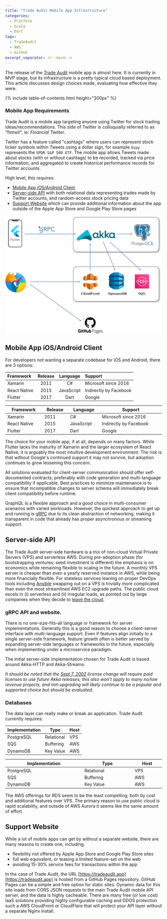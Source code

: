 ```yaml
---
title: "Trade Audit Mobile App Infrastructure"
categories:
  - Platform
  - Scala
  - Dart
tags:
  - TradeAudit
  - AWS
  - GitHub
excerpt_separator: <!--more-->
---
```


The release of the [Trade Audit](https://tradeaudit.app) mobile app is almost here. It is currently in MVP stage, but
its infrastructure is a pretty typical cloud based deployment. This article discusses design choices made, evaluating
how effective they were.<!--more-->

{% include table-of-contents.html height="300px" %}

### Mobile App Requirements

Trade Audit is a mobile app targeting anyone using Twitter for stock trading ideas/recommendations.
This side of Twitter is colloquially referred to as "fintwit", ie: _Financial Twitter_.

Twitter has a feature called "cashtags" where users can represent stock ticker symbols within Tweets using a dollar
sign, for example `$spy` represents the `SPDR S&P 500 ETF`.
The mobile app allows Tweets made about stocks (with or without cashtags) to be recorded, tracked via price information,
and aggregated to create historical performance records for Twitter accounts.

High level, this requires:

- [Mobile App iOS/Android Client](#mobile-app-iosandroid-client)
- [Server-side API](#server-side-api) with both relational data representing trades made by Twitter accounts, and
  random-access stock pricing data
- [Support Website](#support-website) which can provide additional information about the app outside of the Apple App
  Store and Google Play Store pages

![Infrastructure](/assets/images/2022/10/tradeaudit-release-infrastructure.png)

## Mobile App iOS/Android Client

For developers not wanting a separate codebase for iOS and Android, there are 3 options:

| Framework    | Release |  Language  | Support                |
|:-------------|:-------:|:----------:|:-----------------------|
| Xamarin      |  2011   |     C#     | Microsoft since 2016   |
| React Native |  2015   | JavaScript | Indirectly by Facebook |
| Flutter      |  2017   |    Dart    | Google                 |

<table style="margin-left:auto;margin-right:auto;max-width:750px;display:table;">
  <thead>
    <tr>    
      <th>Framework</th>
      <th>Release</th>
      <th>Language</th>
      <th>Support</th>    
    </tr>
  </thead>
  <tbody>
    <tr>
      <td>Xamarin</td>
      <td>2011</td>
      <td>C#</td>
      <td>Microsoft since 2016</td>
    </tr>
    <tr>
      <td>React Native</td>
      <td>2015</td>
      <td>JavaScript</td>
      <td>Indirectly by Facebook</td>
    </tr>
    <tr>
      <td>Flutter</td>
      <td>2017</td>
      <td>Dart</td>
      <td>Google</td>
    </tr>
  </tbody>
</table>

The choice for your mobile app, if at all, depends on many factors. While Flutter lacks the maturity of Xamarin and the
larger ecosystem of React Native, it is arguably the most intuitive development environment. The risk is that without
Google's continued support it may not survive, but adoption continues to grow lessening this concern.

All solutions evaluated for client-server communication should offer self-documented contracts; preferably with code
generation and multi-language compatibility if applicable. Best practices to minimize maintenance is to ensure that
incompatible changes to server schema will immediately break client compatibility before runtime.

GraphQL is a flexible approach and a good choice in multi-consumer scenarios with varied workloads. However, the
quickest approach to get
up and running is [gRPC](https://grpc.io/) due to its clean abstraction of networking, making it transparent in code
that already has proper asynchronous or streaming support.

## Server-side API

The Trade Audit server-side hardware is a mix of non-cloud Virtual Private Servers (VPS) and serverless AWS. During
pre-adoption phase (for bootstrapping ventures; seed investment is different) the emphasis is on
economics while remaining flexible to scaling in the future. A monthly VPS server is cheaper than even a yearly
reserved instance in AWS, while being more financially flexible. For stateless services leaning on proper DevOps tools
including [Ansible](https://www.ansible.com/) swapping out on a VPS is trivially more complicated than even the most
streamlined AWS EC2 upgrade paths. The public cloud excels in (i) serverless and (ii) irregular loads, as pointed out
by large companies when they decide
to [leave the cloud](https://world.hey.com/dhh/why-we-re-leaving-the-cloud-654b47e0).

### gRPC API and website.

There is no one-size-fits-all language or framework for server implementations. Generally this is a good reason to
choose
a client-server interface with multi-language support. Even if features align initially to a single server-side
framework,
feature growth often is better served by expanding server-side languages or frameworks in the future, especially when
implementing under a microservice paradigm.

The initial server-side implementation chosen for Trade Audit is based around Akka-HTTP and Akka-Streams.

_It should be noted that the [Sept 7, 2002](https://www.lightbend.com/blog/why-we-are-changing-the-license-for-akka)
license change will require paid licenses to use *future* Akka releases; this also won't apply to many no/low revenue
projects,
and not-upgrading will likely continue to be a popular and supported choice but should be evaluated._

### Databases

The data layer can really make or break an application. Trade Audit currently requires:

| Implementation | Type       | Host |
|----------------|------------|------|
| PostgreSQL     | Relational | VPS  |
| SQS            | Buffering  | AWS  |
| DynamoDB       | Key Value  | AWS  |

<table style="margin-left:auto;margin-right:auto;max-width:750px;display:table;">
  <thead>
    <tr>    
      <th>Implementation</th>
      <th>Type</th>
      <th>Host</th>  
    </tr>
  </thead>
  <tbody>
    <tr>
      <td>PostgreSQL</td>
      <td>Relational</td>
      <td>VPS</td>
    </tr>
    <tr>
      <td>SQS</td>
      <td>Buffering</td>
      <td>AWS</td>
    </tr>
    <tr>
      <td>DynamoDB</td>
      <td>Key Value</td>
      <td>AWS</td>
    </tr>
  </tbody>
</table>

The AWS offerings for RDS seem to be the least compelling; both by cost and additional features over VPS. The primary
reason to use public cloud is rapid scalability, and outside of AWS Aurora it seems like the same amount of effort.

## Support Website

While a lot of mobile apps can get by without a separate website, there are many reasons to create one, including:

- flexibility not offered by Apple App Store and Google Play Store sites
- full web equivalent, or teasing a limited feature-set on the web
- avoiding 15-30% service fees for transactions within the app

In the case of Trade Audit, the URL [https://tradeaudit.app](https://tradeaudit.app) is hosted from a GitHub Pages
repository.
GitHub Pages can be a simple and free option for static sites. Dynamic data for this site loads from CORS JSON requests
to the main
Trade Audit mobile API server, and the data is highly cacheable. There are many free (or low cost) IaaS solutions
providing
highly configurable caching and DDOS protection such a AWS CloudFront or CloudFlare that will protect your API layer
without a separate Nginx install.




